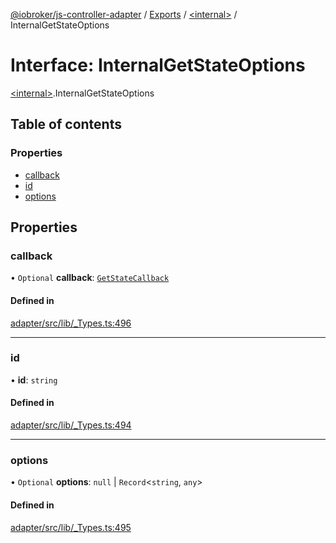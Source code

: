 [@iobroker/js-controller-adapter](../README.md) / [Exports](../modules.md) / [\<internal\>](../modules/internal_.md) / InternalGetStateOptions

# Interface: InternalGetStateOptions

[\<internal\>](../modules/internal_.md).InternalGetStateOptions

## Table of contents

### Properties

- [callback](internal_.InternalGetStateOptions.md#callback)
- [id](internal_.InternalGetStateOptions.md#id)
- [options](internal_.InternalGetStateOptions.md#options)

## Properties

### callback

• `Optional` **callback**: [`GetStateCallback`](../modules/internal_.md#getstatecallback)

#### Defined in

[adapter/src/lib/_Types.ts:496](https://github.com/ioBroker/ioBroker.js-controller/blob/63fb6f8b0/packages/adapter/src/lib/_Types.ts#L496)

___

### id

• **id**: `string`

#### Defined in

[adapter/src/lib/_Types.ts:494](https://github.com/ioBroker/ioBroker.js-controller/blob/63fb6f8b0/packages/adapter/src/lib/_Types.ts#L494)

___

### options

• `Optional` **options**: ``null`` \| `Record`\<`string`, `any`\>

#### Defined in

[adapter/src/lib/_Types.ts:495](https://github.com/ioBroker/ioBroker.js-controller/blob/63fb6f8b0/packages/adapter/src/lib/_Types.ts#L495)
